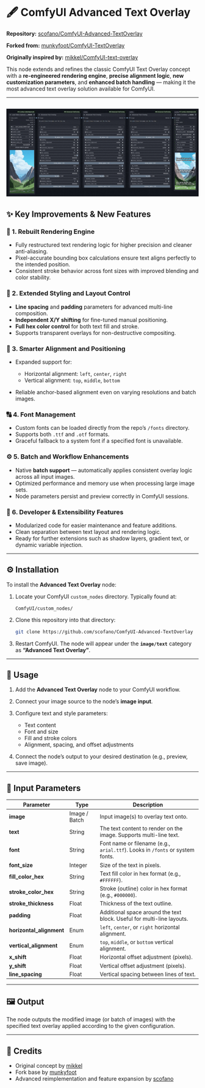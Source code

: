 # 🖋️ ComfyUI Advanced Text Overlay

**Repository:** [scofano/ComfyUI-Advanced-TextOverlay](https://github.com/scofano/ComfyUI-Advanced-TextOverlay)

**Forked from:** [munkyfoot/ComfyUI-TextOverlay](https://github.com/munkyfoot/ComfyUI-TextOverlay)

**Originally inspired by:** [mikkel/ComfyUI-text-overlay](https://github.com/mikkel/ComfyUI-text-overlay)

This node extends and refines the classic ComfyUI Text Overlay concept with a **re-engineered rendering engine**, **precise alignment logic**, **new customization parameters**, and **enhanced batch handling** — making it the most advanced text overlay solution available for ComfyUI.


---
![Advanced Text Overlay Screenshot](https://github.com/scofano/ComfyUI-Advanced-TextOverlay/raw/main/animated.gif)
---

## ✨ Key Improvements & New Features

### 🧱 1. Rebuilt Rendering Engine

* Fully restructured text rendering logic for higher precision and cleaner anti-aliasing.
* Pixel-accurate bounding box calculations ensure text aligns perfectly to the intended position.
* Consistent stroke behavior across font sizes with improved blending and color stability.

### 🎨 2. Extended Styling and Layout Control

* **Line spacing** and **padding** parameters for advanced multi-line composition.
* **Independent X/Y shifting** for fine-tuned manual positioning.
* **Full hex color control** for both text fill and stroke.
* Supports transparent overlays for non-destructive compositing.

### 🧭 3. Smarter Alignment and Positioning

* Expanded support for:

  * Horizontal alignment: `left`, `center`, `right`
  * Vertical alignment: `top`, `middle`, `bottom`
* Reliable anchor-based alignment even on varying resolutions and batch images.

### 🔠 4. Font Management

* Custom fonts can be loaded directly from the repo’s `/fonts` directory.
* Supports both `.ttf` and `.otf` formats.
* Graceful fallback to a system font if a specified font is unavailable.

### ⚙️ 5. Batch and Workflow Enhancements

* Native **batch support** — automatically applies consistent overlay logic across all input images.
* Optimized performance and memory use when processing large image sets.
* Node parameters persist and preview correctly in ComfyUI sessions.

### 🧩 6. Developer & Extensibility Features

* Modularized code for easier maintenance and feature additions.
* Clean separation between text layout and rendering logic.
* Ready for further extensions such as shadow layers, gradient text, or dynamic variable injection.

---

## ⚙️ Installation

To install the **Advanced Text Overlay** node:

1. Locate your ComfyUI `custom_nodes` directory.
   Typically found at:

   ```
   ComfyUI/custom_nodes/
   ```
2. Clone this repository into that directory:

   ```bash
   git clone https://github.com/scofano/ComfyUI-Advanced-TextOverlay
   ```
3. Restart ComfyUI.
   The node will appear under the **`image/text`** category as **“Advanced Text Overlay”**.

---

## 🚀 Usage

1. Add the **Advanced Text Overlay** node to your ComfyUI workflow.
2. Connect your image source to the node’s **image input**.
3. Configure text and style parameters:

   * Text content
   * Font and size
   * Fill and stroke colors
   * Alignment, spacing, and offset adjustments
4. Connect the node’s output to your desired destination (e.g., preview, save image).

---

## 🔧 Input Parameters

| Parameter                | Type          | Description                                                                   |
| ------------------------ | ------------- | ----------------------------------------------------------------------------- |
| **image**                | Image / Batch | Input image(s) to overlay text onto.                                          |
| **text**                 | String        | The text content to render on the image. Supports multi-line text.            |
| **font**                 | String        | Font name or filename (e.g., `arial.ttf`). Looks in `/fonts` or system fonts. |
| **font_size**            | Integer       | Size of the text in pixels.                                                   |
| **fill_color_hex**       | String        | Text fill color in hex format (e.g., `#FFFFFF`).                              |
| **stroke_color_hex**     | String        | Stroke (outline) color in hex format (e.g., `#000000`).                       |
| **stroke_thickness**     | Float         | Thickness of the text outline.                                                |
| **padding**              | Float         | Additional space around the text block. Useful for multi-line layouts.        |
| **horizontal_alignment** | Enum          | `left`, `center`, or `right` horizontal alignment.                            |
| **vertical_alignment**   | Enum          | `top`, `middle`, or `bottom` vertical alignment.                              |
| **x_shift**              | Float         | Horizontal offset adjustment (pixels).                                        |
| **y_shift**              | Float         | Vertical offset adjustment (pixels).                                          |
| **line_spacing**         | Float         | Vertical spacing between lines of text.                                       |

---

## 🖼️ Output

The node outputs the modified image (or batch of images) with the specified text overlay applied according to the given configuration.

---

## 🧠 Credits

* Original concept by [mikkel](https://github.com/mikkel/ComfyUI-text-overlay)
* Fork base by [munkyfoot](https://github.com/munkyfoot/ComfyUI-TextOverlay)
* Advanced reimplementation and feature expansion by [scofano](https://github.com/scofano)
